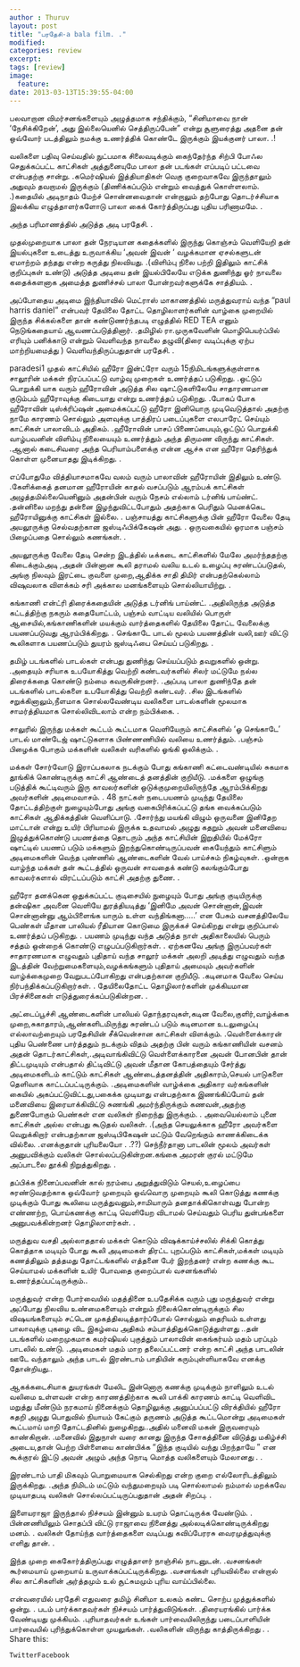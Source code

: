 ```yaml
---
author : Thuruv
layout: post
title: "பரதேசி-a bala film. ."
modified:
categories: review
excerpt:
tags: [review]
image:
  feature:
date: 2013-03-13T15:39:55-04:00
---
```


பலவாறான விமர்சனங்களையும் அழுத்தமாக சந்திக்கும், “சினிமாவை நான் ‘நேசிக்கிறேன்’, அது இல்லையெனில் செத்திருப்பேன்” என்று சூளுரைத்து அதனை தன் ஒவ்வோர் படத்திலும் நமக்கு உணர்த்திக் கொண்டே இருக்கும் இயக்குனர் பாலா. .!

வலிகளை பதிவு செய்வதில் நுட்பமாக சிலைவடிக்கும் கைந்தேர்ந்த சிற்பி போஃல செதுக்கப்பட்ட காட்சிகள் அத்துனையுமே பாலா தன் படங்கள் எப்படிப் பட்டவை என்பதற்கு சான்று. .கமெர்ஷியல் இத்தியாதிகள் வெகு குறைவாகவே இருந்தாலும் அதுவும் தவறாமல் இருக்கும் (திணிக்கப்படும் என்றும் வைத்துக் கொள்ளலாம். .)கதையில் அடிநாதம் மேற்ச் சொன்னவைதான் என்றாலும் தற்போது தொடர்ச்சியாக இலக்கிய எழுத்தாளர்களோடு பாலா கைக் கோர்த்திருப்பது புதிய பரிணாமமே. .

அந்த பரிமாணத்தில் அடுத்த அடி பரதேசி. .

முதல்முறையாக பாலா தன் நேரடியான கதைக்களில் இருந்து கொஞ்சம் வெளியேறி தன் இயல்புகளை உடைத்து உருவாக்கிய ‘அவன் இவன் ‘ வழக்கமான ஏசல்களுடன் ஏமாற்றம் தந்தது என்ற கருத்து நிலவியது. .(விளிம்பு நிலை பற்றி இதிலும் காட்சிக் குறிப்புகள் உண்டு) அடுத்த அடியை தன் இயல்பிலேயே எடுக்க துணிந்து ஓர் நாவலை கதைக்களனாக அமைத்த துணிச்சல் பாலா போன்றவர்களுக்கே சாத்தியம். .

அப்போதைய அடிமை இந்தியாவில் மெட்ராஸ் மாகாணத்தில்  மருத்துவராய் வந்த “paul harris daniel” என்பவர் தேயிலை தோட்ட தொழிலாளர்களின் வாழ்கை முறையில் இருந்த சிக்கல்களை தான் கண்டுணர்ந்தபடி எழுத்தில் RED TEA எனும் நெடுங்கதையாய் ஆவணப்படுத்தினார். .தமிழில் ரா.முருகவேளின் மொழிபெயர்ப்பில் எரியும் பனிக்காடு என்றும் வெளிவந்த நாவலை தழுவி(திரை வடிப்புக்கு ஏற்ப மாற்றியமைத்து ) வெளிவந்திருப்பதுதான்  பரதேசி. .

paradesi1
முதல் காட்சியில் ஹீரோ இன்ட்ரோ வரும் 15நிமிடங்களுக்குள்ளாக சாலூரின் மக்கள் நிரப்பப்பட்டு வாழ்வு முறைகள் உணர்த்தப் படுகிறது. .ஒட்டுப் பொறுக்கி யாக வரும் ஹீரோவின் அடுத்த சில ஷாட்டுகளிலேயே சாதாரணமான குடும்பம் ஹீரோவுக்கு கிடையாது என்று உணர்த்தப் படுகிறது. .போகப் போக ஹீரோவின் டிஸ்க்ரிப்ஷன் அமைக்கப்பட்டு ஹீரோ இனியொரு முடிவெடுத்தால் அதற்கு நாமே காரணம் சொல்லும் அளவுக்கு பாத்திரப் படைப்புகளை எலபாரேட் செய்யும் காட்சிகள் பாலாவிடம் அதிகம். .ஹீரோவின் பாசப் பிணைப்பையும்,ஒட்டுப் பொறுக்கி வாழ்பவனின் விளிம்பு நிலையையும் உணர்த்தும் அந்த திருமண விருந்து காட்சிகள். .ஆனால் கடைசிவரை அந்த பெரியாம்பளைக்கு என்ன ஆச்சு என ஹீரோ தெரிந்துக் கொள்ள முனையாதது இடிக்கிறது. .

எப்போதுமே வித்தியாசமாகவே வலம் வரும் பாலாவின் ஹீரோயின் இதிலும் உண்டு. .கேளிக்கைத் தனமான ஹீரோயின் காதல் வசப்படும் ஆரம்பக் காட்சிகள் அழுத்தமில்லையெனினும் அதன்பின் வரும் நேசம் எல்லாம் டர்னிங் பாய்ண்ட். .தன்னிலை மறந்து தன்னை இழந்துவிட்டபோதும் அதற்காக பெரிதும் மெனக்கெட ஹீரோயினுக்கு காட்சிகள் இல்லை. .
பஞ்சாயத்து காட்சிகளுக்கு பின் ஹீரோ வேலை தேடி அயலூருக்கு செல்வதற்கான ஜஸ்டிஃபிக்கேஷன் அது. . ஒருவகையில் ஓரமாக பஞ்சம் பிழைப்பதை சொல்லும் கணங்கள். .

அயலூருக்கு வேலை தேடி சென்ற இடத்தில் டீக்கடை காட்சிகளில்  மேலே அமர்ந்ததற்கு  கிடைக்கும்அடி ,அதன் பின்னான கூலி தராமல் வலிய உடல் உழைப்பு சுரண்டப்படுதல், அங்கு நிலவும் இரட்டை குவளை முறை,ஆதிக்க சாதி திமிர் என்பதற்கெல்லாம் விஷுவலாக விளக்கம் சரி அக்கால மனங்களையும்  சொல்லியாயிற்று. .

கங்காணி என்ட்ரி திரைக்கதையின் அடுத்த டர்னிங் பாய்ண்ட். .அதிலிருந்த அடுத்த கட்டத்திற்கு நகரும் கதையோட்டம், பஞ்சம் வாட்டிய வலியில் பொருள் ஆசையில்,கங்காணிகளின் மயக்கும் வார்த்தைகளில் தேயிலை தோட்ட வேலைக்கு பயணப்படுவது ஆரம்பிக்கிறது. . செங்காடே பாடல் மூலம் பயணத்தின் வலி,ஊர் விட்டு கூலிகளாக பயணப்படும் துயரம் ஜஸ்டிஃபை செய்யப் படுகிறது. .

தமிழ் படங்களில் பாடல்கள் என்பது துணிந்து செய்யப்படும் தவறுகளில் ஒன்று. .அதையும் சரியாக உபயோகித்து வெற்றி கண்டவர்களில் சிலர் மட்டுமே நல்ல திரைக்கதை கொண்டு நம்மை கவருகின்றனர். .அப்படி பாலா துணிந்தே தன் படங்களில் பாடல்களை உபயோகித்து வெற்றி கண்டவர். .சில இடங்களில் சறுக்கினாலும்,நீளமாக சொல்லவேண்டிய வலிகளை பாடல்களின் மூலமாக சாமர்த்தியமாக சொல்லிவிடலாம் என்ற நம்பிக்கை. .

சாலுரில் இருந்து மக்கள் கூட்டம் கூட்டமாக வெளியேரும் காட்சிகளில் ‘ஓ செங்காடே’ பாடல் மாண்டேஜ் ஷாட்டுகளாக பிண்ணணியில் வலியை உணர்த்தும். .பஞ்சம் பிழைக்க போகும் மக்களின் வலிகள் வரிகளில் ஓங்கி ஒலிக்கும். .

மக்கள் சோர்வோடு இராப்பகலாக நடக்கும் போது கங்காணி கட்டைவண்டியில் சுகமாக தூங்கிக் கொண்டிருக்கு காட்சி ஆண்டைத் தனத்தின் குறியீடு. .மக்களை ஒழுங்கு படுத்திக் கூட்டிவரும் இரு காவலர்களின் ஒடுக்குமுறையிலிருந்தே ஆரம்பிக்கிறது அவர்களின் அடிமைவாசம். . 48 நாட்கள் நடைபயணம் முடிந்து தேயிலை தோட்டத்திற்குள் நுழையும்போது அங்கு வகைபிரிக்கப்பட்டு தங்க வைக்கப்படும் காட்சிகள் ஆதிக்கத்தின் வெளிப்பாடு. .சோர்ந்து மயங்கி விழும் ஒருவனை இனிதேற மாட்டான் என்று உயிர் பிரியாமல் இருக்க உதவாமல் அழுது கதறும் அவன் மனைவியை இழுத்துக்கொண்டு பயணத்தை தொடரும் அந்த காட்சியின் இறுதியில் மேக்ரோ ஷாட்டில் பயணப் படும் மக்களும் இறந்துகொண்டிருப்பவன் கையேந்தும் காட்சிளும் அடிமைகளின் வெந்த புண்ணில் ஆண்டைகளின் வேல் பாய்ச்சும் நிகழ்வுகள். .ஒன்றாக வாழ்ந்த மக்கள் தன் கூட்டத்தில் ஒருவன் சாவதைக் கண்டு கலங்கும்போது காவலர்களால் விரட்டப்படும் காட்சி அதற்கு துணை. .

ஹீரோ தனக்கென ஒதுக்கப்பட்ட குடிசையில் நுழையும் போது அங்கு குடியிருக்கு தன்ஷிகா அவனை வெளியே துரத்தியடித்து ‘இனிமே அவன் சொன்னான்,இவன் சொன்னான்னு ஆம்பிளைங்க யாரும் உள்ள வந்திங்கனா…..’ என பேசும் வசனத்திலேயே பெண்கள் மீதான பாலியல் ரீதியான கொடுமை இருக்கச் செய்கிறது என்று குறிப்பால் உணர்த்தப் படுகிறது. .
பயணம் முடிந்து வந்த அடுத்த நாள் அதிகாலையில் பெரும் சத்தம் ஒன்றைக் கொண்டு எழுபப்படுகிறார்கள். .
ஏற்கனவே அங்கு இருப்பவர்கள் சாதாரணமாக எழுவதும் புதிதாய் வந்த சாலூர் மக்கள் அலறி அடித்து எழுவதும் வந்த இடத்தின் வேற்றுமைகளையும்,வழக்கங்களும் புதிதாய் அமையும் அவர்களின் வாழ்க்கைமுறை வேறுபடப்போகிறது என்பதற்கான குறியீடு. .கடினமாக வேலை செய்ய நிர்பந்திக்கப்படுகிறார்கள். . தேயிலைதோட்ட தொழிலார்களின் முக்கியமான பிரச்சினைகள் எடுத்துரைக்கப்படுகின்றன. .

அட்டைப்பூச்சி ஆண்டைகளின் பாலியல் தொந்தரவுகள்,கடின வேலை,குளிர்,வாழ்க்கை முறை,சுகாதாரம்,ஆண்களிடமிருந்து சுரண்டப் படும் கடினமான உடலுழைப்பு எல்லாவற்றையும் பரதேசியின் சீக்வென்சான காட்சிகள் விளக்கும். .வெள்ளைக்காரன் புதிய பெண்ணை பார்த்ததும் நடக்கும் விதம் அதற்கு பின் வரும் கங்காணியின் வசனம் அதன் தொடர்காட்சிகள்,.அடிவாங்கிவிட்டு வெள்ளைக்காரனை அவன் போனபின் தான் திட்டமுடியும் என்பதால் திட்டிவிட்டு அவன் மீதான கோபத்தையும் சேர்த்து அடிமைகளிடம் காட்டும் காட்சிகள் ஆண்டைத்தனத்தின் அதிகாரம்,செயல் பாடுகளை தெளிவாக காட்டப்பட்டிருக்கும். .அடிமைகளின் வாழ்க்கை அதிகார வர்கங்களின் கையில் அகப்பட்டுவிட்டது,பகைக்க முடியாது என்பதற்காக இணங்கிப்போய் தன் மனைவியை இரையாக்கிவிட்டு சுணங்கி அமர்ந்திருக்கும் கணவன்,அதற்கு துணைபோகும் பெண்கள் என வலிகள் நிறைந்து இருக்கும். .
அவையெல்லாம் புனை காட்சிகள் அல்ல என்பது கூடுதல் வலிகள். .(அந்த செயலுக்காக ஹீரோ அவர்களை வெறுக்கிறார் என்பதற்கான ஜஸ்டிபிகேஷன் மட்டும் வேறெங்கும் காணக்கிடைக்க வில்லை. .எனக்குதான் புரியலையோ . .??) செந்நீர்தானா பாடலின் மூலம் அவர்கள் அனுபவிக்கும் வலிகள் சொல்லப்படுகின்றன.கங்கை அமரன் குரல் மட்டுமே அப்பாடலை தூக்கி நிறுத்துகிறது. .

தப்பிக்க நினைப்பவனின் கால் நரம்பை அறுத்துவிடும் செயல்,உழைப்பை சுரண்டுவதற்காக ஒவ்வோர் முறையும் ஒவ்வொரு முறையும் கூலி கொடுத்து கணக்கு முடிக்கும் போது கூலியை மருத்துவனும்,சாமியாரும் தனதாக்கிகொள்வது போன்ற எண்ணற்ற, பொய்கணக்கு காட்டி வெளியேற விடாமல் செய்வதும் பெரிய துன்பங்களை அனுபவக்கின்றனர் தொழிலாளர்கள். .

மருத்துவ வசதி அல்லாததால் மக்கள் கொடும் விஷக்காய்ச்சலில் சிக்கி கொத்து கொத்தாக மடியும் போது கூலி அடிமைகள் திரட்ட புறப்படும் காட்சிகள்,மக்கள் மடியும் கணத்திலும் தத்தமது தோட்டங்களில் எத்தனை பேர் இறந்தனர் என்ற கணக்கு கூட செய்யாமல் மக்களின் உயிர் போவதை குறைப்பால் வசனங்களில் உணர்த்தப்பட்டிருக்கும்..

மருத்துவர் என்ற போர்வையில் மதத்தினை உபதேசிக்க வரும் புது மருத்துவர் என்று அப்போது நிலவிய உண்மைகளையும் என்றும் நிலைக்கொண்டிருக்கும் சில விஷயங்களையும் சட்டென முகத்திலடித்தார்ப்போல் சொல்லும் தைரியம் உள்ளது பாலாவுக்கு புகழை விட இகழ்வை அதிகம் சம்பாத்திதுக்கொடுத்துள்ளது ..தன் படங்களில் மறைமுகமாக கமர்ஷியல் புகுத்தும் பாலாவின் கைங்கர்யம் மதம் பரப்பும்  பாடலில் உண்டு. .அடிமைகள் மதம் மாற தலைப்பட்டனர் என்ற காட்சி அந்த பாடலின் ஊடே  வந்தாலும் அந்த பாடல் இரண்டாம் பாதியின் கரும்புள்ளியாகவே எனக்கு தோன்றியது..

ஆகக்கடைசியாக துயரங்கள் மேலிட இன்னொரு கணக்கு முடிக்கும் நாளிலும் உடல் வலிமை உள்ளவன் என்ற காரணத்திற்காக  கூலி பாக்கி காரணம் காட்டி வெளிவிட மறுத்து மீண்டும் நரகமாய் நினைக்கும் தொழிலுக்கு அனுப்பப்பட்டு விரக்தியில் ஹீரோ கதறி அழுது பொதுவில் நியாயம் கேட்கும் தருணம் அடுத்த கூட்டமொன்று அடிமைகள் கூட்டமாய் மாறி தோட்டதினில் நுழைகிறது..அதில் மனைவி மகன் இருவரையும் காண்கிறான். .மனைவில் இதுநாள் வரை கானது இருந்த சோகத்தினை விடுத்து மகிழ்ச்சி அடைய,தான் பெற்ற பிள்ளையை காண்பிக்க “இந்த குடியில் வந்து பிறந்தாயே ” என கூக்குரல் இட்டு அவன் அழும் அந்த நொடி மொத்த வலிகளையும் மேலானது . .

இரண்டாம் பாதி மிகவும் பொறுமையாக செல்கிறது என்ற குறை எல்லோரிடத்திலும் இருக்கிறது. .அந்த நிமிடம் மட்டும் வந்துமறையும் படி சொல்லாமல் நம்மால் மறக்கவே முடியாதபடி வலிகள் சொல்லப்பட்டிருப்பதுதான் அதன் சிறப்பு. .

இளையராஜா இருந்தால் நிச்சயம் இன்னும் உயரம் தொட்டிருக்க வேண்டும். . பின்னணியிலும் சொதப்பி விட்டு ராஜாவை நினைத்து அல்லடிக்கொண்டிருக்கிறது மனம். . வலிகள் தோய்ந்த வார்த்தைகளை வடிப்பது கவிப்பேரரசு வைரமுத்துவுக்கு எளிது தான்.  .

இந்த முறை கைகோர்த்திருப்பது எழுத்தாளர் நாஞ்சில் நாடனுடன். .வசனங்கள் கூர்மையாய் முறையாய் உருவாக்கப்பட்டிருக்கிறது. .வசனங்கள் புரியவில்லை என்றால் சில காட்சிகளின் அர்த்தமும் உல் சூட்சுமமும் புரிய வாய்ப்பில்லை.

என்வரையில் பரதேசி எதுவரை தமிழ் சினிமா உலகம் கண்ட சொற்ப முத்துக்களில் ஒன்று. .
படம் பார்க்காதவர்கள் நிச்சயம் பார்த்துவிடுங்கள். .திரையரங்கில் பார்க்க வேண்டியது முக்கியம். .புரியாதவர்கள் உங்கள் பார்வையிலிருந்து படைப்பாளியின் பார்வையில் புரிந்துக்கொள்ள முயலுங்கள். .வலிகளின் விருந்து காத்திருக்கிறது . .
Share this:

    TwitterFacebook


